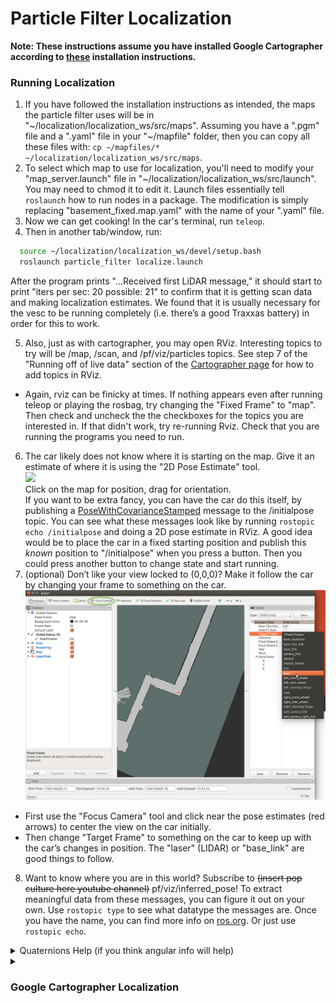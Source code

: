 # Particle Filter Localization
**Note: These instructions assume you have installed Google Cartographer according to [these](http://bwsi-racecar.com/maps/localization/particle_filter_installation/) installation instructions.**
### Running Localization
1. If you have followed the installation instructions as intended, the maps the particle filter uses will be in "\~/localization/localization_ws/src/maps". Assuming you have a ".pgm" file and a ".yaml" file in your "~/mapfile" folder, then you can copy all these files with: `cp ~/mapfiles/* ~/localization/localization_ws/src/maps`.
2. To select which map to use for localization, you'll need to modify your "map_server.launch" file in "~/localization/localization_ws/src/launch". You may need to chmod it to edit it. Launch files essentially tell `roslaunch` how to run nodes in a package. The modification is simply replacing "basement_fixed.map.yaml" with the name of your ".yaml" file.
3. Now we can get cooking! In the car's terminal, run `teleop`.
4. Then in another tab/window, run:
```bash
  source ~/localization/localization_ws/devel/setup.bash
  roslaunch particle_filter localize.launch
```
After the program prints "…Received first LiDAR message," it should start to print "iters per sec: 20  possible: 21" to confirm that it is getting scan data and making localization estimates. We found that it is usually necessary for the vesc to be running completely (i.e. there’s a good Traxxas battery) in order for this to work.

5. Also, just as with cartographer, you may open RViz. Interesting topics to try will be /map, /scan, and /pf/viz/particles topics. See step 7 of the "Running off of live data" section of the [Cartographer page](http://bwsi-racecar.com/maps/cartographer/cartographer_usage/#running-off-of-live-data) for how to add topics in RViz.
 * Again, rviz can be finicky at times. If nothing appears even after running teleop or playing the rosbag, try changing the "Fixed Frame" to "map". Then check and uncheck the the checkboxes for the topics you are interested in. If that didn't work, try re-running Rviz. Check that you are running the programs you need to run.
6. The car likely does not know where it is starting on the map. Give it an estimate of where it is using the "2D Pose Estimate" tool.<br>
![]("img/localize_pose_rviz.png")<br>
Click on the map for position, drag for orientation.<br>
If you want to be extra fancy, you can have the car do this itself, by publishing a [PoseWithCovarianceStamped](http://docs.ros.org/api/geometry_msgs/html/index-msg.html) message to the /initialpose topic. You can see what these messages look like by running `rostopic echo /initialpose` and doing a 2D pose estimate in RViz. A good idea would be to place the car in a fixed starting position and publish this *known* position to "/initialpose" when you press a button. Then you could press another button to change state and start running.
7. (optional) Don’t like your view locked to (0,0,0)? Make it follow the car by changing your frame to something on the car.<br>
![](img/rviz_target_frame.png)
  * First use the "Focus Camera" tool and click near the pose estimates (red arrows) to center the view on the car initially.</li>
  * Then change "Target Frame" to something on the car to keep up with the car’s changes in position. The "laser" (LIDAR) or "base_link" are good things to follow.
8. Want to know where you are in this world? Subscribe to <del>(insert pop culture here youtube channel)</del> pf/viz/inferred_pose!
To extract meaningful data from these messages, you can figure it out on your own.
  Use `rostopic type` to see what datatype the messages are. Once you have the name, you can find more info on [ros.org](http://docs.ros.org/api/geometry_msgs/html/index-msg.html).
  Or just use `rostopic echo`.
    
   
<details><summary>Quaternions Help (if you think angular info will help)</summary>
You may have noticed the rotations are encoded in quaternions. Why? I really don’t know, but it allows us to track the car’s rotation from -2π to 2π. If you care to amuse yourself for a few minutes, feel free to look up quaternions and derive the conversion back to an angle. Y'all are smart. Or you may just use the ROS’s built-in transformations:
```python
from tf.transformations import euler_from_quaternion
. . .
def quatToAng3D(quat):
    euler = euler_from_quaternion((quat.x,quat.y,quat.z,quat.w))
    return euler
```
For reference, roll = `euler[0]`, pitch = `euler[1]`, yaw = `euler[2]`, and yaw is rotation about the z-axis (equivalent to `ang` in the previous function).
</details>

<details><summary><h3>Google Cartographer Localization</h3></summary>
Basically, Chris wrote some stuff, unfortunately, it ended up not being helpful because Google Cartographer is darn dense and we haven't fully figured it out. Either that, or it's just plain wonk. Wonk means bad. Either way, I didn't have the heart to delete Chris's hard work (but I did have the heart to edit it and make it correct as possible), and besides, maybe some really ROS-y or Google-y person will one day find this helpful...<br>
To run localization in Google Cartographer, you won't need an image and an ".yaml" file, but rather this diddly doo-dad called a ".pbstream" file. Here's how you get this thing:
  
1. `cd` into the folder you want your ".pbstream" stored.
2. Run `roslaunch cartographer_ros offline_racecar_2d.launch bag_filenames:=${HOME}/bagfiles/<your_rosbag_name>.bag`<br>
&ensp; Warning: this will pull up an rviz window, so whoops if you're ssh-ed in.<br>
3. Wait for the bag to finish playing, then watch the terminal and wait until it's done "optimizing".
Now you wanna localize. Here's how you do something like that (though it also tries to make another map, which is concerning; maybe you need to modify one of the config files to include `max_submaps_to_keep = 3`, as the [Google Cartographer website](https://google-cartographer-ros.readthedocs.io/en/latest/going_further.html) suggests):
4. Run the localization by entering the following `roslaunch cartographer_ros demo_racecar_2d_localization.launch \ load_state_filename:=${HOME}/<path_to_file>/<my_file_name>.pbstream`.
5. We don't really know where to get pose data. And if you wanted to give the program pose estimated, good stinkin' luck, buddy. The best we can offer is intercepting stuff sent across the "tf" topic. While the localization is running, enter `rostopic echo tf`. The "base_link" frame may have relevant data.

<h4> Change log (how did we concoct some of those launch and configuration files):</h4>
1. Copy the launch file demo_backpack_2d_localization.launch and rename it by entering `cp demo_backpack_2d_localization.launch demo_racecar_2d_localization.launch`.
&ensp; Within this new file change robot_description to "$(find xacro)/xacro '$(find racecar_description)/urdf/racecar.xacro'")"
&ensp; Configuration_basename becomes racecar_2d_localization.lua
&ensp; Don't remap from "echoes". Instead:
&ensp; Remap from /odom to /vesc/odom
&ensp; Remap from imu to /imu/data
2. Delete the robag node.

3. First, enter `cp offline_backpack_2d.launch offline_racecar_2d.launch`
Also, change the "configuration_basename" argument from backpack_2d.lua to racecar_2d.lua
Delete the "urdf_basename" parameter entirely.
Don't remap from "echoes". Instead:
remap from /odom to /vesc/odom
remap from imu to /imu/data
</details>
